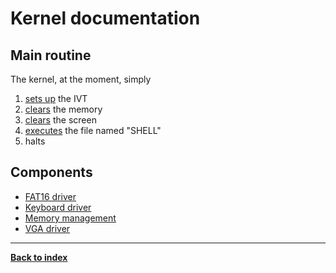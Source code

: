 # Kernel documentation
## Main routine
The kernel, at the moment, simply  
1. [sets up](IVT#ivt_set_up) the IVT
2. [clears](memory#mem_clear) the memory
3. [clears](VGA#vga_clear) the screen
4. [executes](FAT16#fat_exec) the file named "SHELL"
5. halts

## Components
* [FAT16 driver](FAT16)
* [Keyboard driver](keyboard)
* [Memory management](memory)
* [VGA driver](VGA)

---
**[Back to index](index)**

